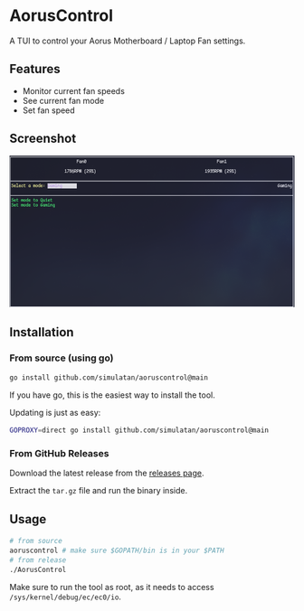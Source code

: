 # AorusControl
A TUI to control your Aorus Motherboard / Laptop Fan settings.

## Features
- Monitor current fan speeds
- See current fan mode
- Set fan speed

## Screenshot
![screenshot of the TUI](screenshot.png)

## Installation
### From source (using go)
```bash
go install github.com/simulatan/aoruscontrol@main
```
If you have go, this is the easiest way to install the tool.

Updating is just as easy:
```bash
GOPROXY=direct go install github.com/simulatan/aoruscontrol@main
```

### From GitHub Releases
Download the latest release from the [releases page](https://github.com/SIMULATAN/AorusControl/releases).

Extract the `tar.gz` file and run the binary inside.

## Usage
```bash
# from source
aoruscontrol # make sure $GOPATH/bin is in your $PATH
# from release
./AorusControl
```
Make sure to run the tool as root, as it needs to access `/sys/kernel/debug/ec/ec0/io`.
